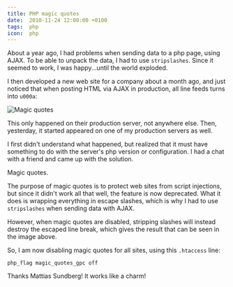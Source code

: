 ```yaml
---
title: PHP magic quotes
date:  2010-11-24 12:00:00 +0100
tags:  php
icon:  php
---
```


About a year ago, I had problems when sending data to a php page, using AJAX. To
be able to unpack the data, I had to use `stripslashes`. Since it seemed to work, 
I was happy...until the world exploded.

I then developed a new web site for a company about a month ago, and just noticed
that when posting HTML via AJAX in production, all line feeds turns into `u000a`:

![Magic quotes](/assets/blog/2010/11-24.png "Magic quotes in action")

This only happened on their production server, not anywhere else. Then, yesterday,
it started appeared on one of my production servers as well. 

I first didn't understand what happened, but realized that it must have something
to do with the server's php version or configuration. I had a chat with a friend
and came up with the solution.

Magic quotes.

The purpose of magic quotes is to protect web sites from script injections, but
since it didn't work all that well, the feature is now deprecated. What it does
is wrapping everything in escape slashes, which is why I had to use `stripslashes`
when sending data with AJAX.

However, when magic quotes are disabled, stripping slashes will instead destroy
the escaped line break, which gives the result that can be seen in the image above.

So, I am now disabling magic quotes for all sites, using this `.htaccess` line:

```
php_flag magic_quotes_gpc off
```

Thanks Mattias Sundberg! It works like a charm!
